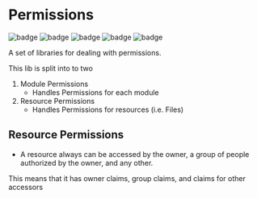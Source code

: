 # Permissions

![badge][badge-maven] ![badge][badge-mpp] ![badge][badge-android] ![badge][badge-js] ![badge][badge-jvm]

A set of libraries for dealing with permissions.

This lib is split into to two

1. Module Permissions
    - Handles Permissions for each module
2. Resource Permissions
    - Handles Permissions for resources (i.e. Files)

## Resource Permissions

- A resource always can be accessed by the owner, a group of people authorized by the owner, and any other.

This means that it has owner claims, group claims, and claims for other accessors

[badge-maven]: https://img.shields.io/maven-central/v/tz.co.asoft/permissions-core/0.0.20?style=flat

[badge-mpp]: https://img.shields.io/badge/kotlin-multiplatform-blue?style=flat

[badge-android]: http://img.shields.io/badge/platform-android-brightgreen.svg?style=flat

[badge-js]: http://img.shields.io/badge/platform-js-yellow.svg?style=flat

[badge-jvm]: http://img.shields.io/badge/platform-jvm-orange.svg?style=flat
